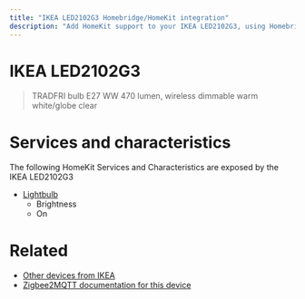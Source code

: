```yaml
---
title: "IKEA LED2102G3 Homebridge/HomeKit integration"
description: "Add HomeKit support to your IKEA LED2102G3, using Homebridge, Zigbee2MQTT and homebridge-z2m."
---
```

<!---
This file has been GENERATED using src/docgen/docgen.ts
DO NOT EDIT THIS FILE MANUALLY!
-->
# IKEA LED2102G3
> TRADFRI bulb E27 WW 470 lumen, wireless dimmable warm white/globe clear


# Services and characteristics
The following HomeKit Services and Characteristics are exposed by
the IKEA LED2102G3

* [Lightbulb](../../light.md)
  * Brightness
  * On


# Related
* [Other devices from IKEA](../index.md#ikea)
* [Zigbee2MQTT documentation for this device](https://www.zigbee2mqtt.io/devices/LED2102G3.html)